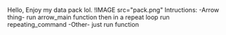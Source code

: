 Hello, Enjoy my data pack lol.
!IMAGE src="pack.png"
Intructions:
-Arrow thing-
run arrow_main function
then in a repeat loop run repeating_command
-Other-
just run function <function name>
